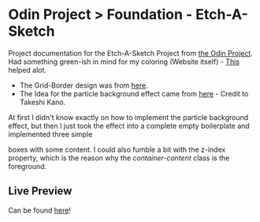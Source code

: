 # Odin Project > Foundation - Etch-A-Sketch
Project documentation for the Etch-A-Sketch Project from [the Odin Project](https://www.theodinproject.com/).  
Had something green-ish in mind for my coloring (Website itself) - [This](https://coolors.co/092327-0b5351-00a9a5-4e8098-90c2e7) helped alot.  
* The Grid-Border design was from [here](https://html-css-js.com/css/generator/box-shadow/).
* The Idea for the particle background effect came from [here](https://codepen.io/tonkotsuboy/pen/zJbKNN) - Credit to Takeshi Kano.  
  
At first I didn't know exactly on how to implement the particle background effect, but then I just took the effect into a complete empty boilerplate
and implemented three simple <div> boxes with some content. I could also fumble a bit with the z-index property, which is the reason why the *container-content* class is 
the foreground.

## Live Preview
Can be found [here](https://iparisienne.github.io/etch-a-sketch/)!